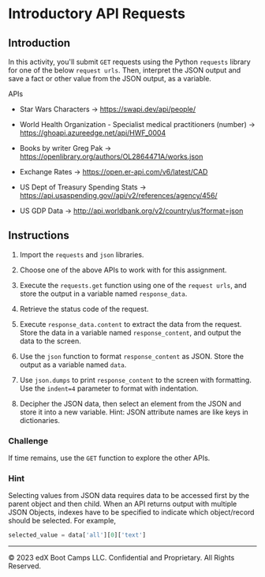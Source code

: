 # Introductory API Requests

## Introduction

In this activity, you'll submit `GET` requests using the Python `requests` library for one of the below `request urls`. Then, interpret the JSON output and save a fact or other value from the JSON output, as a variable.

APIs

* Star Wars Characters -> https://swapi.dev/api/people/

* World Health Organization - Specialist medical practitioners (number) -> https://ghoapi.azureedge.net/api/HWF_0004

* Books by writer Greg Pak -> https://openlibrary.org/authors/OL2864471A/works.json

* Exchange Rates ->  https://open.er-api.com/v6/latest/CAD

* US Dept of Treasury Spending Stats -> https://api.usaspending.gov//api/v2/references/agency/456/

* US GDP Data -> http://api.worldbank.org/v2/country/us?format=json

## Instructions

1. Import the `requests` and `json` libraries.

2. Choose one of the above APIs to work with for this assignment.

3. Execute the `requests.get` function using one of the `request urls`, and store the output in a variable named `response_data`.

4. Retrieve the status code of the request.

5. Execute `response_data.content` to extract the data from the request. Store the data in a variable named `response_content`, and output the data to the screen.

6. Use the `json` function to format `response_content` as JSON. Store the output as a variable named `data`.

7. Use `json.dumps` to print `response_content` to the screen with formatting. Use the `indent=4` parameter to format with indentation.

8. Decipher the JSON data, then select an element from the JSON and store it into a new variable. Hint: JSON attribute names are like keys in dictionaries.

### Challenge

If time remains, use the `GET` function to explore the other APIs.

### Hint

Selecting values from JSON data requires data to be accessed first by the parent object and then child. When an API returns output with multiple JSON Objects, indexes have to be specified to indicate which object/record should be selected. For example,

  ```python
  selected_value = data['all'][0]['text']
  ```

---

© 2023 edX Boot Camps LLC. Confidential and Proprietary. All Rights Reserved.
